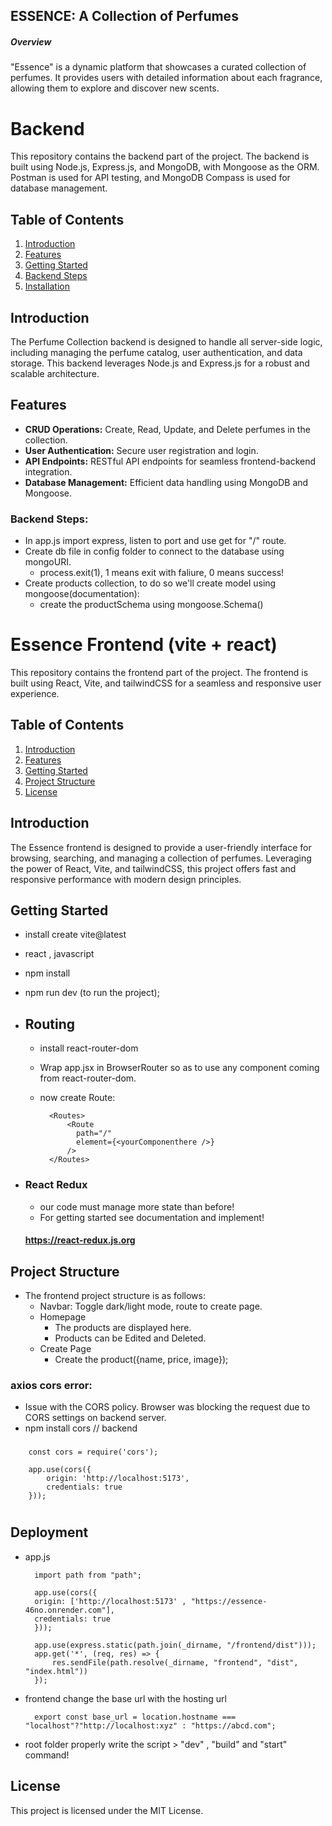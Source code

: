 ## ESSENCE: A Collection of Perfumes
##### Overview

"Essence" is a dynamic platform that showcases a curated collection of perfumes. It provides users with detailed information about each fragrance, allowing them to explore and discover new scents.

#
# Backend

This repository contains the backend part of the project. The backend is built using Node.js, Express.js, and MongoDB, with Mongoose as the ORM. Postman is used for API testing, and MongoDB Compass is used for database management.

## Table of Contents
1. [Introduction](#introduction)
2. [Features](#features)
3. [Getting Started](#getting-started)
4. [Backend Steps](#backend-steps)
5. [Installation](#installation)

## Introduction
The Perfume Collection backend is designed to handle all server-side logic, including managing the perfume catalog, user authentication, and data storage. This backend leverages Node.js and Express.js for a robust and scalable architecture.

## Features
- **CRUD Operations:** Create, Read, Update, and Delete perfumes in the collection.
- **User Authentication:** Secure user registration and login.
- **API Endpoints:** RESTful API endpoints for seamless frontend-backend integration.
- **Database Management:** Efficient data handling using MongoDB and Mongoose.

### Backend Steps:
- In app.js import express, listen to port and use get for "/" route.
- Create db file in config folder to connect to the database using mongoURI.
    - process.exit(1), 1 means exit with faliure, 0 means success!
- Create products collection, to do so we'll create model using mongoose(documentation):
  - create the productSchema using mongoose.Schema() 

##

# Essence Frontend (vite + react)

This repository contains the frontend part of the project. The frontend is built using React, Vite, and tailwindCSS for a seamless and responsive user experience.

## Table of Contents
1. [Introduction](#introduction)
2. [Features](#features)
3. [Getting Started](#getting-started)
4. [Project Structure](#project-structure)
8. [License](#license)

## Introduction
The Essence frontend is designed to provide a user-friendly interface for browsing, searching, and managing a collection of perfumes. Leveraging the power of React, Vite, and tailwindCSS, this project offers fast and responsive performance with modern design principles.

## 

## Getting Started
- install create vite@latest
- react , javascript
- npm install 
- npm run dev (to run the project);
    
- ## Routing
    - install react-router-dom
    - Wrap app.jsx in BrowserRouter so as to use any component coming from react-router-dom.
    - now create Route:

            <Routes>
                <Route 
                  path="/" 
                  element={<yourComponenthere />}
                />
            </Routes>

- ### React Redux 
    - our code must manage more state than before!
    - For getting started see documentation and implement! 
    #### https://react-redux.js.org

## Project Structure
- The frontend project structure is as follows:
    - Navbar: Toggle dark/light mode, route to create page.
    - Homepage 
        - The products are displayed here.
        - Products can be Edited and Deleted.
    - Create Page
        - Create the product({name, price, image});
### axios cors error:
- Issue  with the CORS policy. Browser was blocking the request due to CORS settings on  backend server.
- npm install cors // backend
###
        const cors = require('cors');

        app.use(cors({
            origin: 'http://localhost:5173', 
            credentials: true
        }));

# 
## Deployment
- app.js
        
        import path from "path";

        app.use(cors({
        origin: ['http://localhost:5173' , "https://essence-46no.onrender.com"],
        credentials: true
        }));

        app.use(express.static(path.join(_dirname, "/frontend/dist")));
        app.get('*', (req, res) => {
            res.sendFile(path.resolve(_dirname, "frontend", "dist", "index.html"))
        });

- frontend
    change the base url with the hosting url

        export const base_url = location.hostname === "localhost"?"http://localhost:xyz" : "https://abcd.com";

- root folder
    properly write the script > "dev" , "build" and "start" command!
## License
This project is licensed under the MIT License.